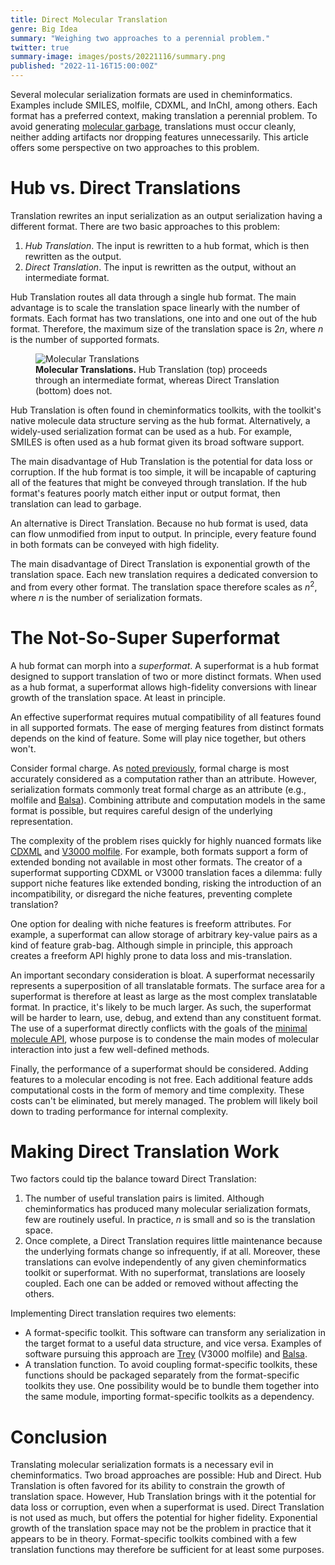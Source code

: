 ```yaml
---
title: Direct Molecular Translation
genre: Big Idea
summary: "Weighing two approaches to a perennial problem."
twitter: true
summary-image: images/posts/20221116/summary.png
published: "2022-11-16T15:00:00Z"
---
```


Several molecular serialization formats are used in cheminformatics. Examples include SMILES, molfile, CDXML, and InChI, among others. Each format has a preferred context, making translation a perennial problem. To avoid generating [molecular garbage](/articles/2020/07/27/a-guide-to-molecular-standardization/), translations must occur cleanly, neither adding artifacts nor dropping features unnecessarily. This article offers some perspective on two approaches to this problem.

# Hub vs. Direct Translations

Translation rewrites an input serialization as an output serialization having a different format. There are two basic approaches to this problem:

1. *Hub Translation*. The input is rewritten to a hub format, which is then rewritten as the output.
2. *Direct Translation*. The input is rewritten as the output, without an intermediate format.

Hub Translation routes all data through a single hub format. The main advantage is to scale the translation space linearly with the number of formats. Each format has two translations, one into and one out of the hub format. Therefore, the maximum size of the translation space is 2*n*, where *n* is the number of supported formats.

<figure>
  <img alt="Molecular Translations" src="/images/posts/20221116/molecular-translations.png">
  <figcaption>
    <strong>Molecular Translations.</strong> Hub Translation (top) proceeds through an intermediate format, whereas Direct Translation (bottom) does not.
  </figcaption>
</figure>

Hub Translation is often found in cheminformatics toolkits, with the toolkit's native molecule data structure serving as the hub format. Alternatively, a widely-used serialization format can be used as a hub. For example, SMILES is often used as a hub format given its broad software support.

The main disadvantage of Hub Translation is the potential for data loss or corruption. If the hub format is too simple, it will be incapable of capturing all of the features that might be conveyed through translation. If the hub format's features poorly match either input or output format, then translation can lead to garbage.

An alternative is Direct Translation. Because no hub format is used, data can flow unmodified from input to output. In principle, every feature found in both formats can be conveyed with high fidelity.

The main disadvantage of Direct Translation is exponential growth of the translation space. Each new translation requires a dedicated conversion to and from every other format. The translation space therefore scales as *n*<sup>2</sup>, where *n* is the number of serialization formats.

# The Not-So-Super Superformat

A hub format can morph into a *superformat*. A superformat is a hub format designed to support translation of two or more distinct formats. When used as a hub format, a superformat allows high-fidelity conversions with linear growth of the translation space. At least in principle.

An effective superformat requires mutual compatibility of all features found in all supported formats. The ease of merging features from distinct formats depends on the kind of feature. Some will play nice together, but others won't.

Consider formal charge. As [noted previously](/articles/2020/03/16/formal-charge-and-bond-order-are-side-effects/), formal charge is most accurately considered as a computation rather than an attribute. However, serialization formats commonly treat formal charge as an attribute (e.g., molfile and [Balsa](https://doi.org/10.26434/chemrxiv-2022-01ltp)). Combining attribute and computation models in the same format is possible, but requires careful design of the underlying representation.

The complexity of the problem rises quickly for highly nuanced formats like [CDXML](/articles/2021/04/07/an-introduction-to-the-chemdraw-cdxml-format/) and [V3000 molfile](/articles/2021/11/17/ten-reasons-to-adopt-the-v3000-molfile-format/). For example, both formats support a form of extended bonding not available in most other formats. The creator of a superformat supporting CDXML or V3000 translation faces a dilemma: fully support niche features like extended bonding, risking the introduction of an incompatibility, or disregard the niche features, preventing complete translation?

One option for dealing with niche features is freeform attributes. For example, a superformat can allow storage of arbitrary key-value pairs as a kind of feature grab-bag. Although simple in principle, this approach creates a freeform API highly prone to data loss and mis-translation.

An important secondary consideration is bloat. A superformat necessarily represents a superposition of all translatable formats. The surface area for a superformat is therefore at least as large as the most complex translatable format. In practice, it's likely to be much larger. As such, the superformat will be harder to learn, use, debug, and extend than any constituent format. The use of a superformat directly conflicts with the goals of the [minimal molecule API](/articles/2020/04/06/a-minimal-molecule-api/), whose purpose is to condense the main modes of molecular interaction into just a few well-defined methods.

Finally, the performance of a superformat should be considered. Adding features to a molecular encoding is not free. Each additional feature adds computational costs in the form of memory and time complexity. These costs can't be eliminated, but merely managed. The problem will likely boil down to trading performance for internal complexity.

# Making Direct Translation Work

Two factors could tip the balance toward Direct Translation:

1. The number of useful translation pairs is limited. Although cheminformatics has produced many molecular serialization formats, few are routinely useful. In practice, *n* is small and so is the translation space.
2. Once complete, a Direct Translation requires little maintenance because the underlying formats change so infrequently, if at all. Moreover, these translations can evolve independently of any given cheminformatics toolkit or superformat. With no superformat, translations are loosely coupled. Each one can be added or removed without affecting the others.

Implementing Direct translation requires two elements:

- A format-specific toolkit. This software can transform any serialization in the target format to a useful data structure, and vice versa. Examples of software pursuing this approach are [Trey](/articles/2022/07/13/trey-a-toolkit-for-v3000-molfiles-and-rgfiles/) (V3000 molfile) and [Balsa](https://github.com/metamolecular/balsa).
- A translation function. To avoid coupling format-specific toolkits, these functions should be packaged separately from the format-specific toolkits they use. One possibility would be to bundle them together into the same module, importing format-specific toolkits as a dependency.

# Conclusion

Translating molecular serialization formats is a necessary evil in cheminformatics. Two broad approaches are possible: Hub and Direct. Hub Translation is often favored for its ability to constrain the growth of translation space. However, Hub Translation brings with it the potential for data loss or corruption, even when a superformat is used. Direct Translation is not used as much, but offers the potential for higher fidelity. Exponential growth of the translation space may not be the problem in practice that it appears to be in theory. Format-specific toolkits combined with a few translation functions may therefore be sufficient for at least some purposes.
